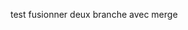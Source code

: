test fusionner deux branche avec merge

<a href="azert.com">
<a href="azert.com">
<a href="azert.com">
<a href="azert.com">